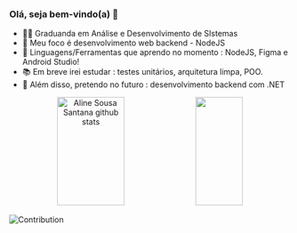 ### Olá, seja bem-vindo(a) 🌿

- 👩‍💻 Graduanda em Análise e Desenvolvimento de SIstemas
- 📱 Meu foco é desenvolvimento web backend - NodeJS
- 👾 Linguagens/Ferramentas que aprendo no momento : NodeJS, Figma e Android Studio!
- 📚 Em breve irei estudar : testes unitários, arquitetura limpa, POO.
- 💬 Além disso, pretendo no futuro : desenvolvimento backend com .NET 

<div align="center">  
  <img width="49%" height="195px" src="https://github-readme-stats.vercel.app/api?username=alinesousasantana&show_icons=true&count_private=true&hide_border=true&title_color=99DE79&icon_color=99DE79&text_color=99DE79&bg_color=0d1117" alt="Aline Sousa Santana github stats" /> 
  <img width="41%" height="195px" src="https://github-readme-stats.vercel.app/api/top-langs/?username=alinesousasantana&layout=compact&hide_border=true&title_color=99DE79&text_color=99DE79&bg_color=0d1117" />
</div>

![Contribution](https://activity-graph.herokuapp.com/graph?username=alinesousasantana&theme=merko&hide_border=true&area=true)
